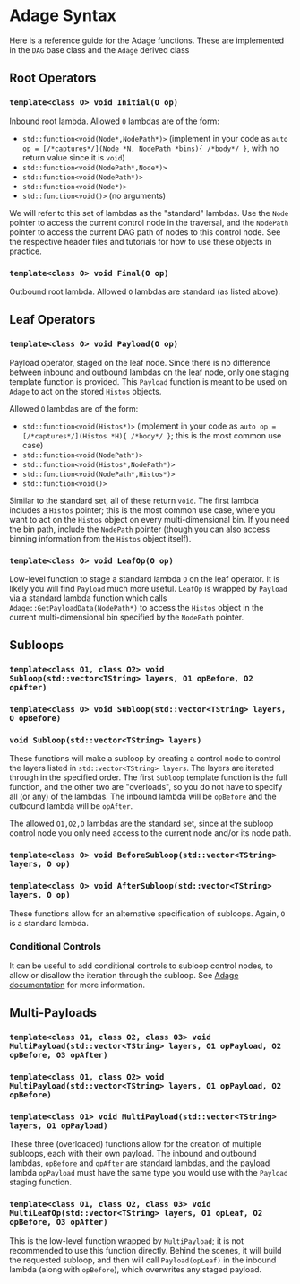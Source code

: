# Adage Syntax

Here is a reference guide for the Adage functions. These are implemented in the `DAG` base class and the `Adage` derived class

## Root Operators

### `template<class O> void Initial(O op)`

Inbound root lambda. Allowed `O` lambdas are of the form:
- `std::function<void(Node*,NodePath*)>` (implement in your code as `auto op = [/*captures*/](Node *N, NodePath *bins){ /*body*/ }`, with no return value since it is `void`)
- `std::function<void(NodePath*,Node*)>`
- `std::function<void(NodePath*)>`
- `std::function<void(Node*)>`
- `std::function<void()>` (no arguments)

We will refer to this set of lambdas as the "standard" lambdas. Use the `Node` pointer to access the current control node in the traversal, and the `NodePath` pointer to access the current DAG path of nodes to this control node. See the respective header files and tutorials for how to use these objects in practice.

### `template<class O> void Final(O op)`

Outbound root lambda. Allowed `O` lambdas are standard (as listed above).


## Leaf Operators

### `template<class O> void Payload(O op)`

Payload operator, staged on the leaf node. Since there is no difference between inbound and outbound lambdas on the leaf node, only one staging template function is provided. This `Payload` function is meant to be used on `Adage` to act on the stored `Histos` objects.

Allowed `O` lambdas are of the form:
- `std::function<void(Histos*)>` (implement in your code as `auto op = [/*captures*/](Histos *H){ /*body*/ }`; this is the most common use case)
- `std::function<void(NodePath*)>`
- `std::function<void(Histos*,NodePath*)>`
- `std::function<void(NodePath*,Histos*)>`
- `std::function<void()>`

Similar to the standard set, all of these return `void`. The first lambda includes a `Histos` pointer; this is the most common use case, where you want to act on the `Histos` object on every multi-dimensional bin. If you need the bin path, include the `NodePath` pointer (though you can also access binning information from the `Histos` object itself).

### `template<class O> void LeafOp(O op)`

Low-level function to stage a standard lambda `O` on the leaf operator. It is likely you will find `Payload` much more useful. `LeafOp` is wrapped by `Payload` via a standard lambda function which calls `Adage::GetPayloadData(NodePath*)` to access the `Histos` object in the current multi-dimensional bin specified by the `NodePath` pointer.


## Subloops

### `template<class O1, class O2> void Subloop(std::vector<TString> layers, O1 opBefore, O2 opAfter)`
### `template<class O> void Subloop(std::vector<TString> layers, O opBefore)`
### `void Subloop(std::vector<TString> layers)`

These functions will make a subloop by creating a control node to control the layers listed in `std::vector<TString> layers`. The layers are iterated through in the specified order. The first `Subloop` template function is the full function, and the other two are "overloads", so you do not have to specify all (or any) of the lambdas. The inbound lambda will be `opBefore` and the outbound lambda will be `opAfter`.

The allowed `O1,O2,O` lambdas are the standard set, since at the subloop control node you only need access to the current node and/or its node path.

### `template<class O> void BeforeSubloop(std::vector<TString> layers, O op)`
### `template<class O> void AfterSubloop(std::vector<TString> layers, O op)`

These functions allow for an alternative specification of subloops. Again, `O` is a standard lambda.

### Conditional Controls

It can be useful to add conditional controls to subloop control nodes, to allow or disallow the iteration through the subloop. See [Adage documentation](../README.md) for more information.


## Multi-Payloads

### `template<class O1, class O2, class O3> void MultiPayload(std::vector<TString> layers, O1 opPayload, O2 opBefore, O3 opAfter)`
### `template<class O1, class O2> void MultiPayload(std::vector<TString> layers, O1 opPayload, O2 opBefore)`
### `template<class O1> void MultiPayload(std::vector<TString> layers, O1 opPayload)`

These three (overloaded) functions allow for the creation of multiple subloops, each with their own payload. The inbound and outbound lambdas, `opBefore` and `opAfter` are standard lambdas, and the payload lambda `opPayload` must have the same type you would use with the `Payload` staging function.

### `template<class O1, class O2, class O3> void MultiLeafOp(std::vector<TString> layers, O1 opLeaf, O2 opBefore, O3 opAfter)`

This is the low-level function wrapped by `MultiPayload`; it is not recommended to use this function directly. Behind the scenes, it will build the requested subloop, and then will call `Payload(opLeaf)` in the inbound lambda (along with `opBefore`), which overwrites any staged payload.
